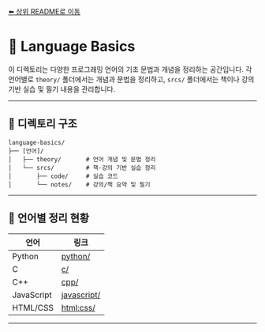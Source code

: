 [⬅️ 상위 README로 이동](../README.md)
# 📘 Language Basics

이 디렉토리는 다양한 프로그래밍 언어의 기초 문법과 개념을 정리하는 공간입니다.
각 언어별로 `theory/` 폴더에서는 개념과 문법을 정리하고, `srcs/` 폴더에서는 책이나 강의 기반 실습 및 필기 내용을 관리합니다.

---

## 📂 디렉토리 구조

```
language-basics/
├── [언어]/
│   ├── theory/       # 언어 개념 및 문법 정리
│   └── srcs/         # 책·강의 기반 실습 정리
│       ├── code/     # 실습 코드
│       └── notes/    # 강의/책 요약 및 필기
```

---

## 🧠 언어별 정리 현황

| 언어         | 링크                           |
| ---------- | ---------------------------- |
| Python     | [python/](./Python/)         |
| C          | [c/](./C/)                   |
| C++        | [cpp/](./Cpp/)               |
| JavaScript | [javascript/](./Javascript/) |
| HTML/CSS   | [html\:css/](./Html:Css/)    |

---
